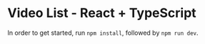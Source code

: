 # Video List - React + TypeScript

In order to get started, run `npm install`, followed by `npm run dev`.
